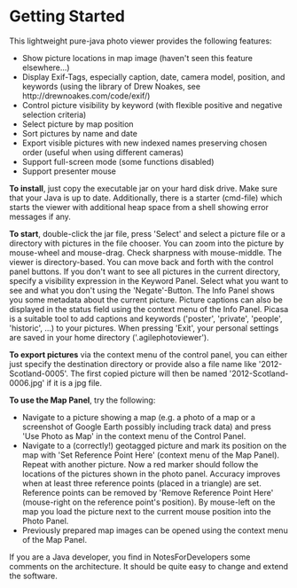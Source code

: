 # Getting Started #


<p>This lightweight pure-java photo viewer provides the following features:
<ul>
<li>Show picture locations in map image (haven't seen this feature elsewhere...)</li>
<li>Display Exif-Tags, especially caption, date, camera model, position, and keywords
(using the library of Drew Noakes, see http://drewnoakes.com/code/exif/)</li>
<li>Control picture visibility by keyword (with flexible positive and negative 
selection criteria)</li>
<li>Select picture by map position</li>
<li>Sort pictures by name and date</li>
<li>Export visible pictures with new indexed names preserving chosen order
(useful when using different cameras)</li>
<li>Support full-screen mode (some functions disabled)</li>
<li>Support presenter mouse</li>
</ul>
</p>

<p><b>To install</b>, just copy the executable jar on your hard disk drive.
Make sure that your Java is up to date. Additionally, there is a starter (cmd-file)
which starts the viewer with additional heap space from a shell
showing error messages if any.</p>

<p><b>To start</b>, double-click the jar file, press 'Select' and select a
picture file or a directory with pictures in the file chooser. You can zoom
into the picture by mouse-wheel and mouse-drag. Check sharpness with mouse-middle.
The viewer is directory-based. You can move back and forth with the
control panel buttons.  If you don't want to see all pictures
in the current directory, specify a visibility expression in the Keyword Panel.
Select what you want to see and what you don't using the 'Negate'-Button.
The Info Panel shows you some metadata about the
current picture. Picture captions can also be displayed in the status field using
the context menu of the Info Panel. Picasa is a suitable tool to add captions
and keywords ('poster', 'private', 'people', 'historic', ...) to your pictures.
When pressing 'Exit', your personal settings are saved in your home directory
('.agilephotoviewer').</p>

<p><b>To export pictures</b> via the context menu of the control panel,
you can either just specify the destination directory or provide also
a file name like '2012-Scotland-0005'. The first copied picture will
then be named '2012-Scotland-0006.jpg' if it is a jpg file.</p>

<p><b>To use the Map Panel</b>, try the following:
<ul>
<li>Navigate to a picture showing a map (e.g. a photo of a map or a screenshot of
Google Earth possibly including track data) and press 'Use Photo as Map' in the
context menu of the Control Panel.</li>
<li>Navigate to a (correctly!) geotagged picture and mark its position on the
map with 'Set Reference Point Here' (context menu of the Map Panel). Repeat with
another picture. Now a red marker should follow the locations of the pictures shown
in the photo panel. Accuracy improves when at least three reference points
(placed in a triangle) are set. Reference points can be removed by
'Remove Reference Point Here' (mouse-right on the reference point's position).
By mouse-left on the map you load the picture next to the current
mouse position into the Photo Panel.</li>
<li>Previously prepared map images can be opened using the context menu of the
Map Panel.</li>
</ul>
</p>

If you are a Java developer, you find in NotesForDevelopers some comments on the
architecture. It should be quite easy to change and extend the software.
